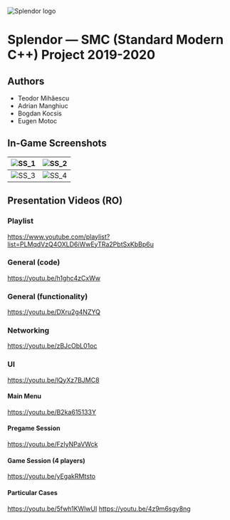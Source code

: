 ![Splendor logo](https://lh3.googleusercontent.com/fife/ABSRlIptzNCM_OtJePHX2N9jJ3VTRzdkT0XbaMQIq-R7ZcMhPntw-xHQXBEn1psuZAVBICGfbPB2HmV3jGEATy4NoOSgIfd-NwPp06rJSFDceFCpzF-G9csE67vGyB3JNZ8PRbu2tJZzRrTMGDgbbfnLJNCfiJuSVqHsOksLKp6LT2kLswNG1S0dnoRlh90PtEWc4gHJKAPefyKdg5cHaguKbxSCVWL52QJ2Oue8FpYKDKJa9g0CZDUWeUFaoSTTCMIvMk7__HrmK4h0DzULMAbOhLHa7nohB3iL_7aOOU1SOehqo9-BmJxkO-6e6iyDt_zDh6y0k-K76T8X6bYhA9D_6lEok9sFg-tLvzmZwSdBe4S6GlOs7ZsUQEw5vr-_0rIUmdYL_gyRpTyvW3K4F-jL4rriEwzaxk53OSFeuIQLzqGieiwG_Lbj5pRY2gDi93av9BUnVJx06j6xB8jqXDkzRuoEjiDrNquHSBL9pntJuez_kmAMauGvA-w3kgccAFA6B7SZNLNFgjVt4IHUsq4z0kraQEAk9mIXn1D5Z3QyeIkT4LNvU2eK1A3k0Ykl_wAwdcGUNySgETnNohKDkS0fWPdbcjrDqQZIwwJM9qt--h9bpphhRWgHPagip4el41Zu9MlETKjJeLg8XidBvaUE2O9gHv37-zJ5FPoHk1SDb3sEO9OfYtymzyxiH0HG8yJVQHBQgGskiwBbGHsRFdJRYbWjnNzBAT3jdg=w1272-h1007-ft)

# Splendor — SMC (Standard Modern C++) Project 2019-2020

## Authors

  - Teodor Mihăescu
  - Adrian Manghiuc
  - Bogdan Kocsis
  - Eugen Motoc

## In-Game Screenshots

![SS_1](https://lh3.googleusercontent.com/fife/ABSRlIrOJgHQpkMukNkDYDehz52DnXcFmM2CRpyTSRlSMaoPs9IqbpovYgYPip1_onIIAiBkkRswf3_tJRP5G70ihbmu7fwcEJUzudjABn264UY1f-oM8qbND-G9CAKL6XK5Nrr4B_0DJ_viiABd_w2XaL-dzLaIf4XUjeoSaj8djdj1bWxeLf3yF-i0OxcpEETrIlpziw0ZBBF21Tv4xcg95WH_NeqgUGgr7NG86r_byIyNlyF2kbfglnCIchOqKGGIy05Hz8WUWp1n7Ond554-XxlKhFOfK9sGlDPJHHWG3LG405vzx3gqw4_XThE79B2io_6DQLMOrDTNRVsgoin2C_ECVpSI-Vh5faAdekqlR5zVLRHOFmXOIiojJBKdl0hQfAj4F8V7ld6j2o9S31pfQvH7DxyJFGy1VsO7FP5fWFXAWtW4LMPBrk3gV5RXh2dfO9UIBW7Qn-QjuaPQ0ja2swacd9UnBaeBS-rY-WtsgTPCeG-wDSAX692lifT0XhOuWhx70n8Rl343OBl4vm2oQlqZdNjxfYDJiqyF_YA1vbffILiP_sfy0mpqCt5xCxGV8ph4o8gmhMuFO-2PkRME1ULdXPpRvGjNci34cfMpNy0AIy0ZwlWDggIvV1VH3obYWGPt2lb8mj4CpG33icP34D6__a5VRgkpL_2R7JtqKLWP3w6U4KVUiSLTk4YJetOuoqxXcTp9I8uNTr4lrs4yBAE40x3QLlpXXA=w1272-h1007-ft)  |  ![SS_2](https://lh3.googleusercontent.com/fife/ABSRlIqiDokTOoK0nUAL2QUYC95QIQt67tq6fO3bZ4OSh0YqkkNv1V2IrIPJbddVPLLBE0TbinmBIATicAW8GCTYq155gZQEtp4i8sgT5_AQnmvbxE_KxdORI49RRoWUYEP1lyDwK7dAAkr11HNFaXj8vs27CMkY6BAjs9h_fi_kOzkTFlcoy-FqWQZPgWSHxzFl13-PgMWqiJoCzuQFuXJoofrtuW_VBoghgFBmOmx_p4OTNxTAEYW_jHlQgY_Wi6OpJzuqfgmeG1ICMBtPgqlDaI-5gwAha9l4HNs_y1nkr8ix3AUeOYNby18o1EQkamFeArZ35tdLzrPxofNUuChPAsk8fIjCWMKwNinqXRjGnzFNzfFFW_H2-zKljPGwTJepZyXrmFROzEIUktOA9yf4l5zyVd1UCac77ikabsAMI2PdYt8Wyyy-x7juLLwxIsKy4bUWKaaMxV3TFHEo9IsL9jw17hbofMbexUPhdQXq6ZQR1toxG9IrFvUj-moVCXetpL0maKfaEWhlaKDyMmpoRpdtjQpHApGPbZKfqbVYCUl7_EAoUncnih7M_Gl2ZnRzLvI5B7byRVKzLBFaVYs7AqkD9_7uzZz051CjeOr2bjlsL_zgK8ybIl5wrf4L0WNcgY2eLJFs8d3kkHRkEmAJEFxhMUk6RuD7SD6VEV2iRrtxq-snwccJfIfnd4Lp1AouWWwyZR-tr4YW8mXUpsXwAgdjBGCEf_997w=w1272-h1007-ft)
:------------------------:|:------------------------:
![SS_3](https://lh3.googleusercontent.com/fife/ABSRlIq1BZ6e1dykRjQXC0sZJ6iE54cI3x_9s4hPP21xulFsbu7EZpKg_MrpshiPsNYgrbHipOX9-XWSP8YN-G6zFYu8ZeNA2rrTtBcyPjnrTq1aIP9GkVxx4J7M6OyV2ec8P32cyNlylZRTnf6lqMizpbOmqxpAV4PABWLRTUC7GS0UI14HzzL4sR_5tnIHkOcd62GTXL59derm6UO64EkkmVh-zRfdwFL5iPqjO3NmMOBOxDzWO3rPG1v9aGStRGkgRvNqCzGYt5D3mT-F9EHaNbNzMLv-svhUuS3sNctJc4ynmuZNEv7NW51T9Iq3GWJtZ7AqIvGiBTeJDDWo4jT7BEXc2Mp8c6lK4_5_omP9jBKPcm-T26QRPYevtpiDJUSANoDH54aRIrO88IbmzQsWWzB61gmAD-9f_IlYk9b7ebyQKolTPDMx7n5-NxG0QkW340LMsqRqOXKw0DWksusoZmDRQtWNBNjYMoY-DzUDHzHh09s1FUnKGE86MqHyvLvlzZdotDWREnVSL83s-F3lSV4Z7bx_bOFwNo4K_iVHSFznJacqiH1gmN6HqTzjn7APZoFdtwc_ItBFLKRUZeB_JtkqW7FBozyk61Zwdyuz-vHtMvdge60CHx9Ro6cH4MXNpztXSQi-nGiNGgdc766oRHkxkPgdGP7CIcuV-iAmxPdL14j23bs2qEVCxjXVhxXDU3sbNMWUeiRTYaveCTlKOqzF8FZO7k8zzg=w1272-h1007-ft)  |  ![SS_4](https://lh3.googleusercontent.com/fife/ABSRlIqHXFY3USLdDIXUqQkNpDN7tpNhybafiWqVq9072BTaIY76HxymMMKiUX37EPhcZm_l-Uw9MuEvorSQWfwoL1FSF_Y06-HjvpPZBY33pqRbdSQaAQ1fJjPaQsNeu-Exdyn-xzO1Bt8xztwjoiY90tJGSfB2qQB0U_iiRDFvcv_OyYZ0Dyc5dLXm6zQdSTkkeWm8me7xP3P_SjMT1-1C1xxjZl5oFWfsGQJG-ctk3JJ1OYV65fJ3pUxV03alp53wNqMPqOdqaAT5nL5zvBAu_287gcJU6KLg8OnXiRDPMnf-MwA9fwmglKWih0N1OVCjOl1xAXGZHTrW4NtxYvl66DYcG-XJKTDC_dJ3YQjoenX8xR09e2fdolNLnGHIxDlSBtexFQAqCbJBTBo805bGTSdr5cPpS4OF_Y4ztLxXWubpRODZYZvv2YFVlAsGXJCa74a84nq_PiFRMz_Pb1CMVcBgdiz54pHeMLX3ErZfbmDep5nKcoT5qmmyD0ea0GQTbtuZw0m4SHgcINMBBUe2ETSX-6iLnxTnFvYr0Myxk8Xha6VRCVFkYh0kTU_dYbeOYWu7DGu6TDLUF2NkPVYG1k4vBG-mdNkCDq7-UZiPDlgJqdsi0Nb26vr7FeCwkXNy1dEDG4lxk8O6hZ8A-RN6u35OoXWsel36flbfjHiHp3Y_yO2PuEY_sp23K_ZovuBQ9qAc7kcn-qXk5QeUBMe5y-SVbx1T6XD-9g=w1272-h1007-ft)

## Presentation Videos (RO)

### Playlist
https://www.youtube.com/playlist?list=PLMqdVzQ4OXLD6iWwEyTRa2PbtSxKbBp6u

### General (code)
https://youtu.be/h1ghc4zCxWw

### General (functionality)
https://youtu.be/DXru2g4NZYQ

### Networking
https://youtu.be/zBJcObL01oc

### UI
https://youtu.be/lQyXz7BJMC8

#### Main Menu
https://youtu.be/B2ka615133Y

#### Pregame Session
https://youtu.be/FzIyNPaVWck

#### Game Session (4 players)
https://youtu.be/yEgakRMtsto

#### Particular Cases
https://youtu.be/5fwh1KWlwUI
https://youtu.be/4z9m6sgy8ng 
